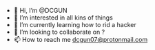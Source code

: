 - 👋 Hi, I’m @DCGUN
- 👀 I’m interested in all kins of things
- 🌱 I’m currently learning how to rid a hacker
- 💞️ I’m looking to collaborate on ?
- 📫 How to reach me dcgun07@protonmail.com

<!---
DCGUN/DCGUN is a ✨ special ✨ repository because its `README.md` (this file) appears on your GitHub profile.
You can click the Preview link to take a look at your changes.
--->

